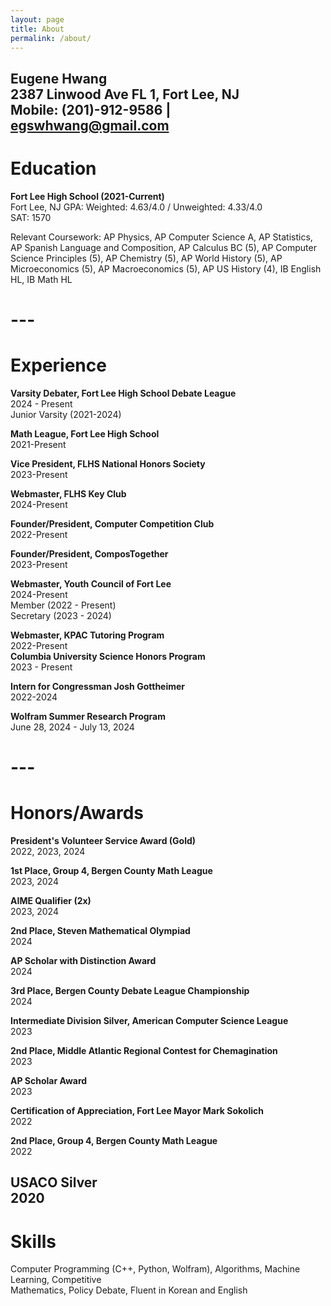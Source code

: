 ```yaml
---
layout: page
title: About
permalink: /about/
---
```


**Eugene Hwang**  
2387 Linwood Ave FL 1, Fort Lee, NJ  
Mobile: (201)-912-9586 | egswhwang@gmail.com  
---

# **Education**

**Fort Lee High School (2021-Current)**  
Fort Lee, NJ     GPA: Weighted: 4.63/4.0 / Unweighted: 4.33/4.0   
SAT: 1570

Relevant Coursework: AP Physics, AP Computer Science A, AP Statistics, AP Spanish Language and Composition, AP Calculus BC (5), AP Computer Science Principles (5), AP Chemistry (5), AP World History (5), AP Microeconomics (5), AP Macroeconomics (5), AP US History (4), IB English HL, IB Math HL

# ---

# **Experience**

**Varsity Debater, Fort Lee High School Debate League**  
2024 \- Present  
             Junior Varsity (2021-2024)

**Math League, Fort Lee High School**  
2021-Present

**Vice President, FLHS National Honors Society**  
2023-Present

**Webmaster, FLHS Key Club**  
2024-Present

**Founder/President, Computer Competition Club**  
2022-Present

**Founder/President, ComposTogether**  
2023-Present

**Webmaster, Youth Council of Fort Lee**  
2024-Present  
	Member (2022 \- Present)  
	Secretary (2023 \- 2024\)

**Webmaster, KPAC Tutoring Program**  
2022-Present  
**Columbia University Science Honors Program**  
2023 \- Present

**Intern for Congressman Josh Gottheimer**  
2022-2024

**Wolfram Summer Research Program**  
June 28, 2024 \- July 13, 2024

# ---

# **Honors/Awards**

**President's Volunteer Service Award (Gold)**  
2022, 2023, 2024

**1st Place, Group 4, Bergen County Math League**  
2023, 2024

**AIME Qualifier (2x)**  
2023, 2024

**2nd Place, Steven Mathematical Olympiad**  
2024

**AP Scholar with Distinction Award**  
2024

**3rd Place, Bergen County Debate League Championship**  
2024

**Intermediate Division Silver, American Computer Science League**  
2023

**2nd Place, Middle Atlantic Regional Contest for Chemagination**   
2023

**AP Scholar Award**  
2023

**Certification of Appreciation, Fort Lee Mayor Mark Sokolich**  
2022

**2nd Place, Group 4, Bergen County Math League**  
2022

**USACO Silver**  
2020  
---

# **Skills**

Computer Programming (C++, Python, Wolfram), Algorithms, Machine Learning, Competitive  
Mathematics, Policy Debate, Fluent in Korean and English  

